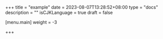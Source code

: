 +++
title = "example"
date = 2023-08-07T13:28:52+08:00
type = "docs"
description = ""
isCJKLanguage = true
draft = false

[menu.main]
    weight = -3

+++